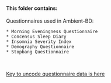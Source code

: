 ####  This folder contains:


Questionnaires used in Ambient-BD:  

    * Morning Eveningness Questionnaire 
    * Concensus Sleep Diary  
    * Insomnia Severity Index
    * Demography Questionnaire
    * Stopbang Questionnaire

  <br>
  
  [Key to uncode questionnaire data is here](Questionnaires/questionaire_coding.xlsx)   
